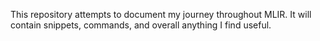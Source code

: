 This repository attempts to document my journey throughout MLIR. It will contain snippets, commands, and overall anything I find useful.
